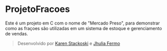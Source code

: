 # ProjetoFracoes

Este é um projeto em C com o nome de "Mercado Preso", para demonstrar como as fraçoes são utilizadas em um sistema de estoque e gerenciamento de vendas.

> Desenvolvido por [Karen Stackoski](https://github.com/KarenStackoski) e [Jhulia Fermo](https://github.com/JhuliaFermoFascin)
